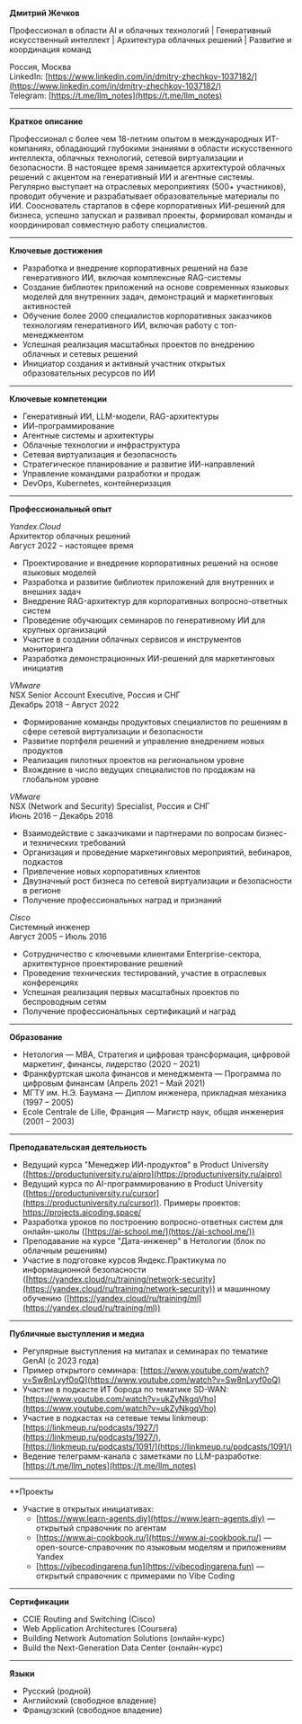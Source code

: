 **Дмитрий Жечков**

Профессионал в области AI и облачных технологий | Генеративный искусственный интеллект | Архитектура облачных решений | Развитие и координация команд

Россия, Москва  
LinkedIn: [https://www.linkedin.com/in/dmitry-zhechkov-1037182/](https://www.linkedin.com/in/dmitry-zhechkov-1037182/)  
Telegram: [https://t.me/llm_notes](https://t.me/llm_notes)

---

**Краткое описание**

Профессионал с более чем 18-летним опытом в международных ИТ-компаниях, обладающий глубокими знаниями в области искусственного интеллекта, облачных технологий, сетевой виртуализации и безопасности. В настоящее время занимается архитектурой облачных решений с акцентом на генеративный ИИ и агентные системы. Регулярно выступает на отраслевых мероприятиях (500+ участников), проводит обучение и разрабатывает образовательные материалы по ИИ. Сооснователь стартапов в сфере корпоративных ИИ-решений для бизнеса, успешно запускал и развивал проекты, формировал команды и координировал совместную работу специалистов.

---

**Ключевые достижения**

- Разработка и внедрение корпоративных решений на базе генеративного ИИ, включая комплексные RAG-системы
- Создание библиотек приложений на основе современных языковых моделей для внутренних задач, демонстраций и маркетинговых активностей
- Обучение более 2000 специалистов корпоративных заказчиков технологиям генеративного ИИ, включая работу с топ-менеджментом
- Успешная реализация масштабных проектов по внедрению облачных и сетевых решений
- Инициатор создания и активный участник открытых образовательных ресурсов по ИИ

---

**Ключевые компетенции**

- Генеративный ИИ, LLM-модели, RAG-архитектуры
- ИИ-программирование
- Агентные системы и архитектуры
- Облачные технологии и инфраструктура
- Сетевая виртуализация и безопасность
- Стратегическое планирование и развитие ИИ-направлений
- Управление командами разработки и продаж
- DevOps, Kubernetes, контейнеризация

---

**Профессиональный опыт**

_Yandex.Cloud_  
Архитектор облачных решений  
Август 2022 – настоящее время

- Проектирование и внедрение корпоративных решений на основе языковых моделей
- Разработка и развитие библиотек приложений для внутренних и внешних задач
- Внедрение RAG-архитектур для корпоративных вопросно-ответных систем
- Проведение обучающих семинаров по генеративному ИИ для крупных организаций
- Участие в создании облачных сервисов и инструментов мониторинга
- Разработка демонстрационных ИИ-решений для маркетинговых инициатив

_VMware_  
NSX Senior Account Executive, Россия и СНГ  
Декабрь 2018 – Август 2022

- Формирование команды продуктовых специалистов по решениям в сфере сетевой виртуализации и безопасности
- Развитие портфеля решений и управление внедрением новых продуктов
- Реализация пилотных проектов на региональном уровне
- Вхождение в число ведущих специалистов по продажам на глобальном уровне

_VMware_  
NSX (Network and Security) Specialist, Россия и СНГ  
Июнь 2016 – Декабрь 2018

- Взаимодействие с заказчиками и партнерами по вопросам бизнес- и технических требований
- Организация и проведение маркетинговых мероприятий, вебинаров, подкастов
- Привлечение новых корпоративных клиентов
- Двузначный рост бизнеса по сетевой виртуализации и безопасности в регионе
- Получение профессиональных наград и признаний

_Cisco_  
Системный инженер  
Август 2005 – Июль 2016

- Сотрудничество с ключевыми клиентами Enterprise-сектора, архитектурное проектирование решений
- Проведение технических тестирований, участие в отраслевых конференциях
- Успешная реализация первых масштабных проектов по беспроводным сетям
- Получение профессиональных сертификаций и наград

---

**Образование**

- Нетология — MBA, Стратегия и цифровая трансформация, цифровой маркетинг, финансы, лидерство (2020 – 2021)
- Франкфуртская школа финансов и менеджмента — Программа по цифровым финансам (Апрель 2021 – Май 2021)
- МГТУ им. Н.Э. Баумана — Диплом инженера, прикладная механика (1997 – 2005)
- Ecole Centrale de Lille, Франция — Магистр наук, общая инженерия (2001 – 2003)

---

**Преподавательская деятельность**

- Ведущий курса "Менеджер ИИ-продуктов" в Product University ([https://productuniversity.ru/aipro](https://productuniversity.ru/aipro)
- Ведущий курса по AI-программированию в Product University ([https://productuniversity.ru/cursor](https://productuniversity.ru/cursor)). Примеры проектов: https://projects.aicoding.space/ 
- Разработка уроков по построению вопросно-ответных систем для онлайн-школы ([https://ai-school.me/](https://ai-school.me/))
- Преподавание на курсе "Дата-инженер" в Нетологии (блок по облачным решениям)
- Участие в подготовке курсов Яндекс.Практикума по информационной безопасности ([https://yandex.cloud/ru/training/network-security](https://yandex.cloud/ru/training/network-security)) и машинному обучению ([https://yandex.cloud/ru/training/ml](https://yandex.cloud/ru/training/ml))

---

**Публичные выступления и медиа**

- Регулярные выступления на митапах и семинарах по тематике GenAI (с 2023 года)
- Пример открытого семинара: [https://www.youtube.com/watch?v=Sw8nLvyf0oQ](https://www.youtube.com/watch?v=Sw8nLvyf0oQ)
- Участие в подкасте ИТ борода по тематике SD-WAN: [https://www.youtube.com/watch?v=ukZyNkgqVho](https://www.youtube.com/watch?v=ukZyNkgqVho)
- Участие в подкастах на сетевые темы linkmeup: [https://linkmeup.ru/podcasts/1927/](https://linkmeup.ru/podcasts/1927/), [https://linkmeup.ru/podcasts/1091/](https://linkmeup.ru/podcasts/1091/)
- Ведение телеграмм-канала с заметками по LLM-разработке: [https://t.me/llm_notes](https://t.me/llm_notes)

---

**Проекты

- Участие в открытых инициативах:
    - [https://www.learn-agents.diy](https://www.learn-agents.diy) — открытый справочник по агентам
    - [https://www.ai-cookbook.ru/](https://www.ai-cookbook.ru/) — open-source-справочник по языковым моделям и приложениям Yandex
    - [https://vibecodingarena.fun](https://vibecodingarena.fun) — открытый справочник с примерами по Vibe Coding

---

**Сертификации**

- CCIE Routing and Switching (Cisco)
- Web Application Architectures (Coursera)
- Building Network Automation Solutions (онлайн-курс)
- Build the Next-Generation Data Center (онлайн-курс)

---

**Языки**

- Русский (родной)
- Английский (свободное владение)
- Французский (свободное владение)